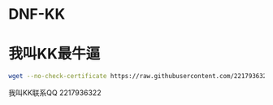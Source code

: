 # DNF-KK
我叫KK最牛逼<br>
====
```bash
wget --no-check-certificate https://raw.githubusercontent.com/2217936322/wojiaokk/master/kk.sh ;chmod +x kk.sh ;bash kk.sh
```
我叫KK联系QQ 2217936322

